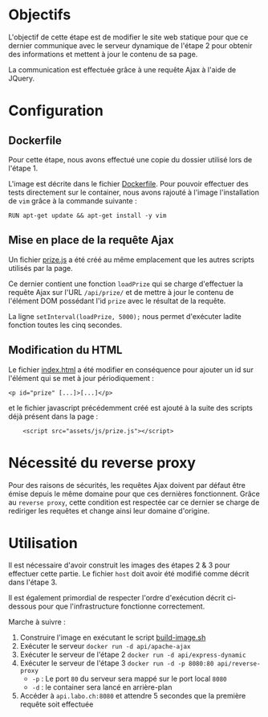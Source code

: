 # Objectifs

L'objectif de cette étape est de modifier le site web statique pour que ce dernier communique avec le serveur dynamique de l'étape 2 pour obtenir des informations et mettent à jour le contenu de sa page.

La communication est effectuée grâce à une requête Ajax à l'aide de JQuery.

# Configuration

## Dockerfile

Pour cette étape, nous avons effectué une copie du dossier utilisé lors de l'étape 1.

L'image est décrite dans le fichier [Dockerfile](../docker-images/apache-ajax/Dockerfile). Pour pouvoir effectuer des tests directement sur le container, nous avons rajouté à l'image l'installation de `vim` grâce à la commande suivante :
```
RUN apt-get update && apt-get install -y vim
```

## Mise en place de la requête Ajax

Un fichier [prize.js](../docker-images/apache-ajax/content/assets/js/prize.js) a été créé au même emplacement que les autres scripts utilisés par la page.

Ce dernier contient une fonction `loadPrize` qui se charge d'effectuer la requête Ajax sur l'URL `/api/prize/` et de mettre à jour le contenu de l'élément DOM possédant l'id `prize` avec le résultat de la requête.

La ligne `setInterval(loadPrize, 5000);` nous permet d'exécuter ladite fonction toutes les cinq secondes.

## Modification du HTML

Le fichier [index.html](../docker-images/apache-ajax/content/index.html) a été modifier en conséquence pour ajouter un id sur l'élément qui se met à jour périodiquement :

```
<p id="prize" [...]>[...]</p>
```

et le fichier javascript précédemment créé est ajouté à la suite des scripts déjà présent dans la page :

```
    <script src="assets/js/prize.js"></script>
```

# Nécessité du reverse proxy

Pour des raisons de sécurités, les requêtes Ajax doivent par défaut être émise depuis le même domaine pour que ces dernières fonctionnent. Grâce au `reverse proxy`, cette condition est respectée car ce dernier se charge de rediriger les requêtes et change ainsi leur domaine d'origine.

# Utilisation

Il est nécessaire d'avoir construit les images des étapes 2 & 3 pour effectuer cette partie. Le fichier `host` doit avoir été modifié comme décrit dans l'étape 3.

Il est également primordial de respecter l'ordre d'exécution décrit ci-dessous pour que l'infrastructure fonctionne correctement.

Marche à suivre :

1. Construire l'image en exécutant le script [build-image.sh](../docker-images/apache-ajax/build-image.sh)
2. Exécuter le serveur `docker run -d api/apache-ajax`
3. Exécuter le serveur de l'étape 2 `docker run -d api/express-dynamic`
4. Exécuter le serveur de l'étape 3 `docker run -d -p 8080:80 api/reverse-proxy`
    - `-p` : Le port `80` du serveur sera mappé sur le port local `8080`
    - `-d` : le container sera lancé en arrière-plan
5. Accéder à `api.labo.ch:8080` et attendre 5 secondes que la première requête soit effectuée